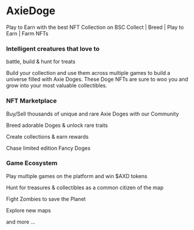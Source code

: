 # AxieDoge

Play to Earn with
the best NFT
Collection on BSC
Collect | Breed | Play to Earn | Farm NFTs

### Intelligent creatures that love to
battle, build & hunt for treats

Build your collection and use them across multiple games to build a universe filled with Axie Doges. These Doge NFTs are sure to woo you and grow into your most valuable collectibles.

### NFT Marketplace

Buy/Sell thousands of unique and rare Axie Doges with our Community

Breed adorable Doges & unlock rare traits

Create collections & earn rewards

Chase limited edition Fancy Doges

### Game Ecosystem

Play multiple games on the platform and win $AXD tokens

Hunt for treasures & collectibles as a common citizen of the map

Fight Zombies to save the Planet

Explore new maps
 
and more ...